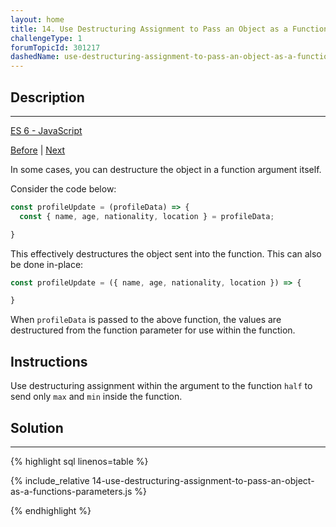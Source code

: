 ```yaml
---
layout: home 
title: 14. Use Destructuring Assignment to Pass an Object as a Function's Parameters
challengeType: 1
forumTopicId: 301217
dashedName: use-destructuring-assignment-to-pass-an-object-as-a-functions-parameters
---
```


<div class="row">
<div class="columnStmt" markdown="1">

## Description
------

[ES 6 -  JavaScript](./README.md) 

[Before](./13-use-destructuring-assignment-with-the-rest-parameter-to-reassign-array-elements.md)  | [Next](./15-create-strings-using-template-literals.md)

In some cases, you can destructure the object in a function argument itself.

Consider the code below:

```js
const profileUpdate = (profileData) => {
  const { name, age, nationality, location } = profileData;

}
```

This effectively destructures the object sent into the function. This can also be done in-place:

```js
const profileUpdate = ({ name, age, nationality, location }) => {

}
```

When `profileData` is passed to the above function, the values are destructured from the function parameter for use within the function.

##  Instructions 

Use destructuring assignment within the argument to the function `half` to send only `max` and `min` inside the function.


</div>
<div class="columnSol" markdown="1">

## Solution
------

{% highlight sql linenos=table %}

{% include_relative 14-use-destructuring-assignment-to-pass-an-object-as-a-functions-parameters.js %}

{% endhighlight %}

</div>
</div>

